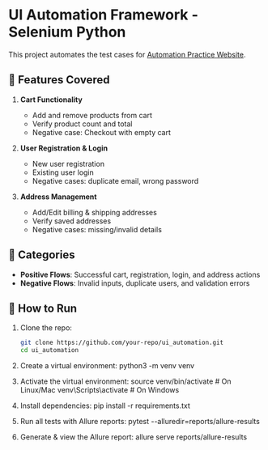 # UI Automation Framework - Selenium Python

This project automates the test cases for [Automation Practice Website](https://practice.automationtesting.in/).

## 📂 Features Covered
1. **Cart Functionality**
   - Add and remove products from cart
   - Verify product count and total
   - Negative case: Checkout with empty cart

2. **User Registration & Login**
   - New user registration
   - Existing user login
   - Negative cases: duplicate email, wrong password

3. **Address Management**
   - Add/Edit billing & shipping addresses
   - Verify saved addresses
   - Negative cases: missing/invalid details

## 🧪 Categories
- **Positive Flows**: Successful cart, registration, login, and address actions
- **Negative Flows**: Invalid inputs, duplicate users, and validation errors

## 🚀 How to Run
1. Clone the repo:
   ```bash
   git clone https://github.com/your-repo/ui_automation.git
   cd ui_automation

2. Create a virtual environment:
   python3 -m venv venv
   
3. Activate the virtual environment:
   source venv/bin/activate   # On Linux/Mac
   venv\Scripts\activate      # On Windows

4. Install dependencies:
   pip install -r requirements.txt

5. Run all tests with Allure reports:
   pytest --alluredir=reports/allure-results

6. Generate & view the Allure report:
   allure serve reports/allure-results

   



